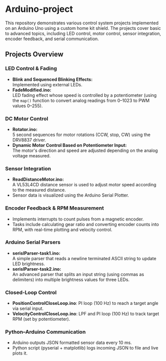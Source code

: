 # Arduino-project
This repository demonstrates various control system projects implemented on an Arduino Uno using a custom home kit shield. The projects cover basic to advanced topics, including LED control, motor control, sensor integration, encoder feedback, and serial communication.

## Projects Overview

### LED Control & Fading
- **Blink and Sequenced Blinking Effects:**  
  Implemented using external LEDs.
- **FadeModified.ino:**  
  LED fading effect whose speed is controlled by a potentiometer (using the `map()` function to convert analog readings from 0–1023 to PWM values 0–255).

### DC Motor Control
- **Rotator.ino:**  
  5 second sequences for motor rotations (CCW, stop, CW) using the DRV8837 driver.
- **Dynamic Motor Control Based on Potentiometer Input:**  
  The motor's direction and speed are adjusted depending on the analog voltage measured.

### Sensor Integration
- **ReadDistanceMotor.ino:**  
  A VL53L4CD distance sensor is used to adjust motor speed according to the measured distance.
- Sensor data is visualized using the Arduino Serial Plotter.

### Encoder Feedback & RPM Measurement
- Implements interrupts to count pulses from a magnetic encoder.
- Tasks include calculating gear ratio and converting encoder counts into RPM, with real-time plotting and velocity control.

### Arduino Serial Parsers
- **serislParser-task1.ino:**  
  A simple parser that reads a newline terminated ASCII string to update LED brightness.
- **serislParser-task2.ino:**  
  An advanced parser that splits an input string (using commas as delimiters) into multiple brightness values for three LEDs.
  
### Closed‑Loop Control
- **PositionControlCloseLoop.ino**: PI loop (100 Hz) to reach a target angle via serial input.  
- **VelocityControlCloseLoop.ino**: LPF and PI loop (100 Hz) to track target RPM (set by potentiometer).

### Python–Arduino Communication
- Arduino outputs JSON formatted sensor data every 10 ms.  
- Python script (pyserial + matplotlib) logs incoming JSON to file and live plots it.
